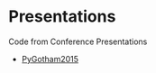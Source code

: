 # Presentations

Code from Conference Presentations

- [PyGotham2015](https://github.com/greedo/Presentations/tree/master/PyGotham2015)
